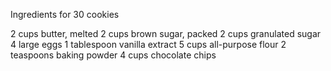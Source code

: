 Ingredients
for 30 cookies

2 cups butter, melted
2 cups brown sugar, packed
2 cups granulated sugar
4 large eggs
1 tablespoon vanilla extract
5 cups all-purpose flour
2 teaspoons baking powder
4 cups chocolate chips